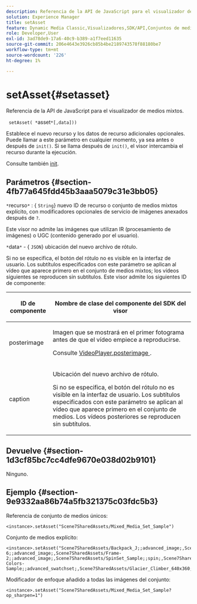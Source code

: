 ```yaml
---
description: Referencia de la API de JavaScript para el visualizador de medios mixtos.
solution: Experience Manager
title: setAsset
feature: Dynamic Media Classic,Visualizadores,SDK/API,Conjuntos de medios mixtos
role: Developer,User
exl-id: 3ad78de9-17a6-40c9-b389-a1f7eed11635
source-git-commit: 206e4643e3926cb85b4be2189743578f88180be7
workflow-type: tm+mt
source-wordcount: '226'
ht-degree: 1%

---
```


# setAsset{#setasset}

Referencia de la API de JavaScript para el visualizador de medios mixtos.

` setAsset( *`asset`*[,data]))`

Establece el nuevo recurso y los datos de recurso adicionales opcionales. Puede llamar a este parámetro en cualquier momento, ya sea antes o después de `init()`. Si se llama después de `init()`, el visor intercambia el recurso durante la ejecución.

Consulte también [init](../../../c-html5-s7-aem-asset-viewers/c-html5-mixedmedia-viewer-about/c-html5-mixedmedia-viewer-javascriptapiref/r-html5-mixedmedia-javascriptapiref-init.md#reference-bb4428c155e541b79797f96e17c068ae).

## Parámetros {#section-4fb77a645fdd45b3aaa5079c31e3bb05}

`*`recurso`*` : {  `String`} nuevo ID de recurso o conjunto de medios mixtos explícito, con modificadores opcionales de servicio de imágenes anexados después de  `?`.

Este visor no admite las imágenes que utilizan IR (procesamiento de imágenes) o UGC (contenido generado por el usuario).

`*`data`*`  - {  `JSON`} ubicación del nuevo archivo de rótulo.

Si no se especifica, el botón del rótulo no es visible en la interfaz de usuario. Los subtítulos especificados con este parámetro se aplican al vídeo que aparece primero en el conjunto de medios mixtos; los vídeos siguientes se reproducen sin subtítulos. Este visor admite los siguientes ID de componente:

<table id="table_7B5DD9303EF44ADD847B13FFEAD135D9"> 
 <thead> 
  <tr> 
   <th colname="col1" class="entry"> <p>ID de componente </p> </th> 
   <th colname="col2" class="entry"> <p>Nombre de clase del componente del SDK del visor </p> </th> 
  </tr> 
 </thead>
 <tbody> 
  <tr> 
   <td colname="col1"> <p> <span class="codeph"> posterimage  </span> </p> </td> 
   <td colname="col2"> <p>Imagen que se mostrará en el primer fotograma antes de que el vídeo empiece a reproducirse. </p> <p>Consulte <a href="../../../c-html5-s7-aem-asset-viewers/c-html5-mixedmedia-viewer-about/r-html5-mixedmedia-viewer-config-attrib/r-html5-mixedmedia-viewer-config-attrib-videoplayer-posterimage.md#reference-f424ad0f278b4d14b86ea55e3a73c52b" format="dita" scope="local"> VideoPlayer.posterimage </a>. </p> </td> 
  </tr> 
  <tr> 
   <td colname="col1"> <p> <span class="codeph"> caption  </span> </p> </td> 
   <td colname="col2"> <p> Ubicación del nuevo archivo de rótulo. </p> <p>Si no se especifica, el botón del rótulo no es visible en la interfaz de usuario. Los subtítulos especificados con este parámetro se aplican al vídeo que aparece primero en el conjunto de medios. Los vídeos posteriores se reproducen sin subtítulos. </p> </td> 
  </tr> 
 </tbody> 
</table>

## Devuelve {#section-1d3cf85bc7cc4dfe9670e038d02b9101}

Ninguno.

## Ejemplo {#section-9e9332aa86b74a5fb321375c03fdc5b3}

Referencia de conjunto de medios únicos:

```
<instance>.setAsset("Scene7SharedAssets/Mixed_Media_Set_Sample")
```

Conjunto de medios explícito:

```
<instance>.setAsset("Scene7SharedAssets/Backpack_J;;advanced_image;,Scene7SharedAssets/Frame-6;;advanced_image;,Scene7SharedAssets/Frame-2;;advanced_image;,Scene7SharedAssets/SpinSet_Sample;;spin;,Scene7SharedAssets/ImageSet-Colors-Sample;;advanced_swatchset;,Scene7SharedAssets/Glacier_Climber_640x360;Scene7SharedAssets/Glacier_Climber_640x360;video;")
```

Modificador de enfoque añadido a todas las imágenes del conjunto:

```
<instance>.setAsset("Scene7SharedAssets/Mixed_Media_Set_Sample?op_sharpen=1")
```
